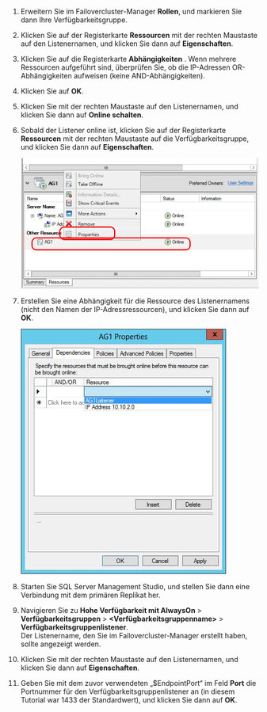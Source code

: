 1. Erweitern Sie im Failovercluster-Manager **Rollen**, und markieren Sie dann Ihre Verfügbarkeitsgruppe.  

2. Klicken Sie auf der Registerkarte **Ressourcen** mit der rechten Maustaste auf den Listenernamen, und klicken Sie dann auf **Eigenschaften**.

3. Klicken Sie auf die Registerkarte **Abhängigkeiten** . Wenn mehrere Ressourcen aufgeführt sind, überprüfen Sie, ob die IP-Adressen OR-Abhängigkeiten aufweisen (keine AND-Abhängigkeiten).  

4. Klicken Sie auf **OK**.

5. Klicken Sie mit der rechten Maustaste auf den Listenernamen, und klicken Sie dann auf **Online schalten**.

6. Sobald der Listener online ist, klicken Sie auf der Registerkarte **Ressourcen** mit der rechten Maustaste auf die Verfügbarkeitsgruppe, und klicken Sie dann auf **Eigenschaften**.
   
    ![Konfigurieren der Verfügbarkeitsgruppenressource](./media/virtual-machines-sql-server-configure-alwayson-availability-group-listener/IC678772.gif)

7. Erstellen Sie eine Abhängigkeit für die Ressource des Listenernamens (nicht den Namen der IP-Adressressourcen), und klicken Sie dann auf **OK**.
   
    ![Hinzufügen einer Abhängigkeit vom Listenernamen](./media/virtual-machines-sql-server-configure-alwayson-availability-group-listener/IC678773.gif)

8. Starten Sie SQL Server Management Studio, und stellen Sie dann eine Verbindung mit dem primären Replikat her.

9. Navigieren Sie zu **Hohe Verfügbarkeit mit AlwaysOn** > **Verfügbarkeitsgruppen** > **\<Verfügbarkeitsgruppenname\>** > **Verfügbarkeitsgruppenlistener**.  
    Der Listenername, den Sie im Failovercluster-Manager erstellt haben, sollte angezeigt werden.

10. Klicken Sie mit der rechten Maustaste auf den Listenernamen, und klicken Sie dann auf **Eigenschaften**.

11. Geben Sie mit dem zuvor verwendeten „$EndpointPort“ im Feld **Port** die Portnummer für den Verfügbarkeitsgruppenlistener an (in diesem Tutorial war 1433 der Standardwert), und klicken Sie dann auf **OK**.

